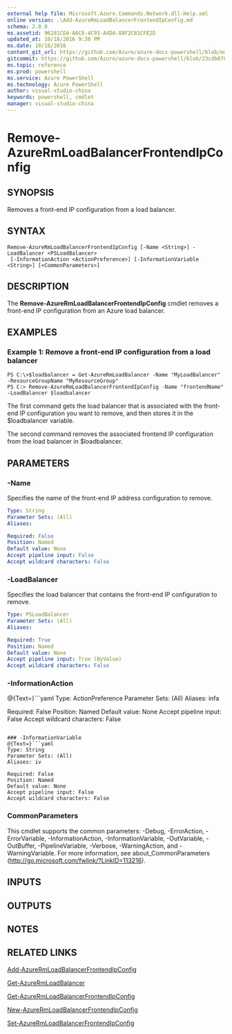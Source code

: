 ```yaml
---
external help file: Microsoft.Azure.Commands.Network.dll-Help.xml
online version: .\Add-AzureRmLoadBalancerFrontendIpConfig.md
schema: 2.0.0
ms.assetid: 96281CEA-A6C8-4C93-A4DA-88F2C81CFE2D
updated_at: 10/18/2016 9:38 PM
ms.date: 10/18/2016
content_git_url: https://github.com/Azure/azure-docs-powershell/blob/master/azureps-cmdlets-docs/ResourceManager/AzureRM.Network/v1.0.13/Remove-AzureRmLoadBalancerFrontendIpConfig.md
gitcommit: https://github.com/Azure/azure-docs-powershell/blob/23cdb8705d4ab9807c0e21b238f3b134a7d49c7d/azureps-cmdlets-docs/ResourceManager/AzureRM.Network/v1.0.13/Remove-AzureRmLoadBalancerFrontendIpConfig.md
ms.topic: reference
ms.prod: powershell
ms.service: Azure PowerShell
ms.technology: Azure PowerShell
author: visual-studio-china
keywords: powershell, cmdlet
manager: visual-studio-china
---
```


# Remove-AzureRmLoadBalancerFrontendIpConfig

## SYNOPSIS
Removes a front-end IP configuration from a load balancer.

## SYNTAX

```
Remove-AzureRmLoadBalancerFrontendIpConfig [-Name <String>] -LoadBalancer <PSLoadBalancer>
 [-InformationAction <ActionPreference>] [-InformationVariable <String>] [<CommonParameters>]
```

## DESCRIPTION
The **Remove-AzureRmLoadBalancerFrontendIpConfig** cmdlet removes a front-end IP configuration from an Azure load balancer.

## EXAMPLES

### Example 1: Remove a front-end IP configuration from a load balancer
```
PS C:\>$loadbalancer = Get-AzureRmLoadBalancer -Name "MyLoadBalancer" -ResourceGroupName "MyResourceGroup"
PS C:> Remove-AzureRmLoadBalancerFrontendIpConfig -Name "frontendName" -LoadBalancer $loadbalancer
```

The first command gets the load balancer that is associated with the front-end IP configuration you want to remove, and then stores it in the $loadbalancer variable.

The second command removes the associated frontend IP configuration from the load balancer in $loadbalancer.

## PARAMETERS

### -Name
Specifies the name of the front-end IP address configuration to remove.

```yaml
Type: String
Parameter Sets: (All)
Aliases: 

Required: False
Position: Named
Default value: None
Accept pipeline input: False
Accept wildcard characters: False
```

### -LoadBalancer
Specifies the load balancer that contains the front-end IP configuration to remove.

```yaml
Type: PSLoadBalancer
Parameter Sets: (All)
Aliases: 

Required: True
Position: Named
Default value: None
Accept pipeline input: True (ByValue)
Accept wildcard characters: False
```

### -InformationAction
@{Text=}```yaml
Type: ActionPreference
Parameter Sets: (All)
Aliases: infa

Required: False
Position: Named
Default value: None
Accept pipeline input: False
Accept wildcard characters: False
```

### -InformationVariable
@{Text=}```yaml
Type: String
Parameter Sets: (All)
Aliases: iv

Required: False
Position: Named
Default value: None
Accept pipeline input: False
Accept wildcard characters: False
```

### CommonParameters
This cmdlet supports the common parameters: -Debug, -ErrorAction, -ErrorVariable, -InformationAction, -InformationVariable, -OutVariable, -OutBuffer, -PipelineVariable, -Verbose, -WarningAction, and -WarningVariable. For more information, see about_CommonParameters (http://go.microsoft.com/fwlink/?LinkID=113216).

## INPUTS

## OUTPUTS

## NOTES

## RELATED LINKS

[Add-AzureRmLoadBalancerFrontendIpConfig](.\Add-AzureRmLoadBalancerFrontendIpConfig.md)

[Get-AzureRmLoadBalancer](.\Get-AzureRmLoadBalancer.md)

[Get-AzureRmLoadBalancerFrontendIpConfig](.\Get-AzureRmLoadBalancerFrontendIpConfig.md)

[New-AzureRmLoadBalancerFrontendIpConfig](.\New-AzureRmLoadBalancerFrontendIpConfig.md)

[Set-AzureRmLoadBalancerFrontendIpConfig](.\Set-AzureRmLoadBalancerFrontendIpConfig.md)


